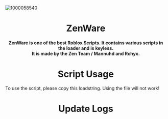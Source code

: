 ![1000058540](https://github.com/user-attachments/assets/1412e580-66a5-47e8-8e04-fb8802c5fbaa)

<h1 align="center">ZenWare</h1>
<h4 align="center"><b>ZenWare</b> is one of the best Roblox Scripts. It contains various scripts in the loader and is keyless.
<br>
It is made by the Zen Team / Mannuhd and Rchyx.
</h4>

<h1 align="center">Script Usage</h1>
To use the script, please copy this loadstring. Using the file will not work!

<h1 align="center">Update Logs</h1>
